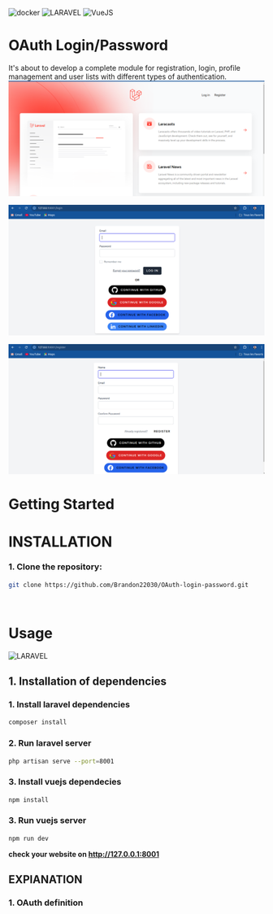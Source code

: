 ![docker](https://img.shields.io/badge/Docker-2CA5E0?style=for-the-badge&logo=docker&logoColor=white)
![LARAVEL](https://img.shields.io/badge/Laravel-FF2D20?style=for-the-badge&logo=laravel&logoColor=white)
![VueJS](https://img.shields.io/badge/Vue.js-35495E?style=for-the-badge&logo=vue.js&logoColor=4FC08D)

# OAuth Login/Password
It's about to develop a complete module for registration, login, profile management and user lists with different types of authentication.
![Alt docker](home.png)
<br>

![Alt docker](login.png)
<br>

![Alt docker](register.png)
<br>

# Getting Started


# INSTALLATION

### 1. Clone the repository:
   ```bash
   git clone https://github.com/Brandon22030/OAuth-login-password.git
   ```

<br>

# Usage

![LARAVEL](https://img.shields.io/badge/Laravel-FF2D20?style=for-the-badge&logo=laravel&logoColor=white)

## 1. Installation of dependencies

### 1. Install laravel dependencies
   ```bash
   composer install
   ```

### 2. Run laravel server
   ```bash
   php artisan serve --port=8001
   ```

### 3. Install vuejs dependecies
   ```bash
   npm install
   ```

### 3. Run vuejs server
   ```bash
   npm run dev
   ```
**check your website on http://127.0.0.1:8001**


## EXPlANATION

### 1. OAuth definition
